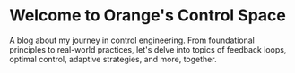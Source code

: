 # Welcome to Orange's Control Space

A blog about my journey in control engineering. 
From foundational principles to real-world practices, let's delve into topics of feedback loops, optimal control, adaptive strategies, and more, together.
